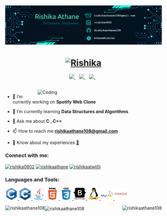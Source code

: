 ![MasterHead](./github-banner.png)
<!-- <h1 align="center">Hi 👋, I'm Rishika Athane</h1> -->
 <!-- <h1 align="center">A passionate coder and developer from India</h1> <br> -->
<p align="center">
  <h1 align="center">
    <a href="https://github.com/Rishikaathane108?tab=repositories">
    <img src="https://readme-typing-svg.demolab.com?font=Fira+Code&size=30&pause=1000&color=5AFFB7&width=700&center=true&vCenter=true&width=650&lines=A+Passionate+Coder+and+Developer;Software+Engineer+%F0%9F%92%BB;+An+Enthusiastic+Learner+%F0%9F%9A%80" alt="Rishika" /></a>
  </h1>
</p>

<p align='center'>
  
  <a href="https://www.linkedin.com/in/rishika0802/" target="_blank">
    <img src="https://img.shields.io/badge/Linkedin-%230077B5.svg?&style=flat-square&logo=linkedin&logoColor=white" />
  </a>&nbsp;&nbsp;
  <a href="https://rishikaathane@gmail.com/#inbox?compose=new" target="_blank">
    <img src="https://img.shields.io/badge/rishikaathane108%40gmail.com-D14836?&style=flat-square&logo=gmail&logoColor=white" />       
  </a>&nbsp;&nbsp;
  <a href="https://twitter.com/AthaneRishika?t=quksFELtr7oZV5Ja6GP4nQ&s=08" target="_blank">
    <img src="https://img.shields.io/badge/Twitter-FFFFFF?&style=flat-square&logo=twitter&logoColor=blue" />       
  </a>&nbsp;&nbsp;  
</p>
<br>

<img align="right" alt="Coding" width="400" src="https://cdnb.artstation.com/p/assets/images/images/028/991/999/original/anna-havrylyukh-.gif?1596125112">

- 🔭 I’m currently working on **Spotify Web Clone**

- 🌱 I’m currently learning **Data Structures and Algorithms**

- 💬 Ask me about **C , C++**

- 📫 How to reach me **rishikaathane108@gmail.com**

- 📄 Know about my experiences   <a href="https://drive.google.com/file/d/1lGQhbxj1OIBa95WLYoxnojyoKWXI97Hs/view?usp=drive_link" target="_blank">🔗</a>

<h3 align="left">Connect with me:</h3>
<p align="left">
<a href="https://linkedin.com/in/rishika0802" target="_blank"><img align="center" src="https://raw.githubusercontent.com/rahuldkjain/github-profile-readme-generator/master/src/images/icons/Social/linked-in-alt.svg" alt="rishika0802" height="30" width="40" /></a>
<a href="https://www.hackerrank.com/rishikaathane" target="_blank"><img align="center" src="https://raw.githubusercontent.com/rahuldkjain/github-profile-readme-generator/master/src/images/icons/Social/hackerrank.svg" alt="rishikaathane" height="30" width="40" /></a>
<a href="https://auth.geeksforgeeks.org/user/rishikaatwt0j" target="_blank"><img align="center" src="https://raw.githubusercontent.com/rahuldkjain/github-profile-readme-generator/master/src/images/icons/Social/geeks-for-geeks.svg" alt="rishikaatwt0j" height="30" width="40" /></a>
</p>

<h3 align="left">Languages and Tools:</h3>
<p align="left"> 
 <a href="https://www.cprogramming.com/" target="_blank" rel="noreferrer"> <img src="https://raw.githubusercontent.com/devicons/devicon/master/icons/c/c-original.svg" alt="c" width="40" height="40"/> </a> 
 <a href="https://www.w3schools.com/cpp/" target="_blank" rel="noreferrer"> <img src="https://raw.githubusercontent.com/devicons/devicon/master/icons/cplusplus/cplusplus-original.svg" alt="cplusplus" width="40" height="40"/> </a> 
 <a href="https://www.java.com" target="_blank" rel="noreferrer"> <img src="https://raw.githubusercontent.com/devicons/devicon/master/icons/java/java-original.svg" alt="java" width="40" height="40"/> </a>  
 <a href="https://www.w3.org/html/" target="_blank" rel="noreferrer"> <img src="https://raw.githubusercontent.com/devicons/devicon/master/icons/html5/html5-original-wordmark.svg" alt="html5" width="40" height="40"/> </a> 
 <a href="https://www.w3schools.com/css/" target="_blank" rel="noreferrer"> <img src="https://raw.githubusercontent.com/devicons/devicon/master/icons/css3/css3-original-wordmark.svg" alt="css3" width="40" height="40"/> </a> 
 <a href="https://getbootstrap.com" target="_blank" rel="noreferrer"> <img src="https://raw.githubusercontent.com/devicons/devicon/master/icons/bootstrap/bootstrap-plain-wordmark.svg" alt="bootstrap" width="40" height="40"/> </a> 
 <a href="https://www.linux.org/" target="_blank" rel="noreferrer"> <img src="https://raw.githubusercontent.com/devicons/devicon/master/icons/linux/linux-original.svg" alt="linux" width="40" height="40"/> </a> 
 <a href="https://www.mysql.com/" target="_blank" rel="noreferrer"> <img src="https://raw.githubusercontent.com/devicons/devicon/master/icons/mysql/mysql-original-wordmark.svg" alt="mysql" width="40" height="40"/> </a> 
 <a href="https://www.oracle.com/" target="_blank" rel="noreferrer"> <img src="https://raw.githubusercontent.com/devicons/devicon/master/icons/oracle/oracle-original.svg" alt="oracle" width="40" height="40"/> </a> </p>

<p><img height=200 align="left" src="https://github-readme-stats.vercel.app/api/top-langs?username=rishikaathane108&show_icons=true&locale=en&layout=compact&theme=dark&bg_color=0d1117&color=F8D866&line=F85D7F&point=FFFFF" alt="rishikaathane108" /></p>

<p><img height=200 align="right" src="https://github-readme-stats.vercel.app/api?username=rishikaathane108&show_icons=true&locale=en&theme=dark&bg_color=0d1117&title_color=ffffff&text_color=ffffff&icon_color=fb8c00&ring_color=fb8c00" alt="rishikaathane108" /></p>

<p><img align="center" src="https://streak-stats.demolab.com?user=Rishikaathane108&theme=dark&background=0d1117" alt="rishikaathane108" /></p>



<!--  ![Top Langs](https://github-readme-stats.vercel.app/api/top-langs/?username=rishikaathane108&layout=compact&theme=dark&bg_color=0d1117&color=00ffd9)
 <p><img align="center" src="https://github-readme-streak-stats.herokuapp.com/?user=rishikaathane108&" alt="rishikaathane108" /></p>  -->
